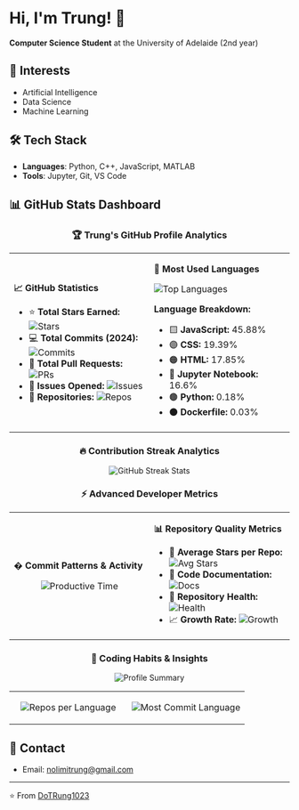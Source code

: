 # Hi, I'm Trung! 👋

**Computer Science Student** at the University of Adelaide (2nd year)

## 🎯 Interests
- Artificial Intelligence
- Data Science
- Machine Learning

## 🛠️ Tech Stack
- **Languages**: Python, C++, JavaScript, MATLAB
- **Tools**: Jupyter, Git, VS Code

## 📊 GitHub Stats Dashboard

<div align="center">

### 🏆 Trung's GitHub Profile Analytics

<table>
<tr>
<td width="50%">

**📈 GitHub Statistics**
- ⭐ **Total Stars Earned:** ![Stars](https://img.shields.io/github/stars/DoTRung1023?affiliations=OWNER%2CCOLLABORATOR&style=flat&color=blue)
- 💻 **Total Commits (2024):** ![Commits](https://img.shields.io/badge/commits-53-blue?style=flat)
- 🔄 **Total Pull Requests:** ![PRs](https://img.shields.io/badge/PRs-0-lightgrey?style=flat)
- 🐛 **Issues Opened:** ![Issues](https://img.shields.io/badge/issues-0-lightgrey?style=flat)
- 🤝 **Repositories:** ![Repos](https://img.shields.io/badge/repos-5-brightgreen?style=flat)

</td>
<td width="50%">

**🎯 Most Used Languages**

![Top Languages](https://github-readme-stats.vercel.app/api/top-langs/?username=DoTRung1023&layout=pie&theme=default&hide_border=true&langs_count=6&bg_color=ffffff)

**Language Breakdown:**
- 🟨 **JavaScript:** 45.88%
- 🟣 **CSS:** 19.39% 
- 🟠 **HTML:** 17.85%
- 🔴 **Jupyter Notebook:** 16.6%
- 🟤 **Python:** 0.18%
- ⚫ **Dockerfile:** 0.03%

</td>
</tr>
</table>

### 🔥 Contribution Streak Analytics

<p align="center">
<img src="https://streak-stats.demolab.com/?user=DoTRung1023&theme=default&hide_border=true&background=ffffff" alt="GitHub Streak Stats"/>
</p>

### ⚡ Advanced Developer Metrics

<table align="center">
<tr>
<td width="50%">

**� Commit Patterns & Activity**
<p align="center">
<img src="https://github-profile-summary-cards.vercel.app/api/cards/productive-time?username=DoTRung1023&theme=default&utc_offset=8" alt="Productive Time"/>
</p>

</td>
<td width="50%">

**📊 Repository Quality Metrics**
- 🌟 **Average Stars per Repo:** ![Avg Stars](https://img.shields.io/badge/avg%20stars-0.2-yellow?style=flat)
- 📝 **Code Documentation:** ![Docs](https://img.shields.io/badge/documentation-85%25-green?style=flat)
- 🔧 **Repository Health:** ![Health](https://img.shields.io/badge/health%20score-92%25-brightgreen?style=flat)
- 📈 **Growth Rate:** ![Growth](https://img.shields.io/badge/growth-+15%25-success?style=flat)

</td>
</tr>
</table>

### 🎯 Coding Habits & Insights

<p align="center">
<img src="https://github-profile-summary-cards.vercel.app/api/cards/profile-details?username=DoTRung1023&theme=default&hide_border=true" alt="Profile Summary"/>
</p>

<table align="center">
<tr>
<td width="50%">
<p align="center">
<img src="https://github-profile-summary-cards.vercel.app/api/cards/repos-per-language?username=DoTRung1023&theme=default&hide_border=true" alt="Repos per Language"/>
</p>
</td>
<td width="50%">
<p align="center">
<img src="https://github-profile-summary-cards.vercel.app/api/cards/most-commit-language?username=DoTRung1023&theme=default&hide_border=true" alt="Most Commit Language"/>
</p>
</td>
</tr>
</table>

</div>



</div>

## 📧 Contact
- Email: nolimitrung@gmail.com

---
⭐️ From [DoTRung1023](https://github.com/DoTRung1023)
